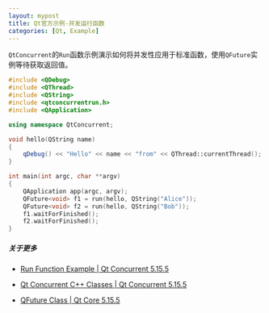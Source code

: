 ```yaml
---
layout: mypost
title: Qt官方示例-并发运行函数
categories: [Qt, Example]
---
```


`QtConcurrent`的`Run`函数示例演示如何将并发性应用于标准函数，使用`QFuture`实例等待获取返回值。

```cpp
#include <QDebug>
#include <QThread>
#include <QString>
#include <qtconcurrentrun.h>
#include <QApplication>

using namespace QtConcurrent;

void hello(QString name)
{
    qDebug() << "Hello" << name << "from" << QThread::currentThread();
}

int main(int argc, char **argv)
{
    QApplication app(argc, argv);
    QFuture<void> f1 = run(hello, QString("Alice"));
    QFuture<void> f2 = run(hello, QString("Bob"));
    f1.waitForFinished();
    f2.waitForFinished();
}
```

##### 关于更多

* [Run Function Example | Qt Concurrent 5.15.5](https://doc.qt.io/qt-5/qtconcurrent-runfunction-example.html)

* [Qt Concurrent C++ Classes | Qt Concurrent 5.15.5](https://doc.qt.io/qt-5/qtconcurrent-module.html)

* [QFuture Class | Qt Core 5.15.5](https://doc.qt.io/qt-5/qfuture.html)